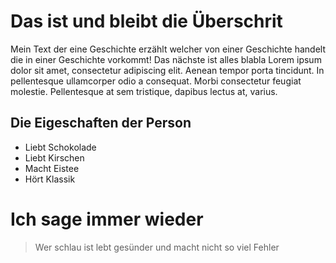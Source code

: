 # Das ist und bleibt die Überschrit

Mein Text der eine Geschichte erzählt welcher von einer Geschichte handelt die in einer Geschichte vorkommt! Das nächste ist alles 
blabla Lorem ipsum dolor sit amet, consectetur adipiscing elit. Aenean tempor porta tincidunt. 
In pellentesque ullamcorper odio a consequat. Morbi consectetur feugiat molestie. Pellentesque at sem tristique, dapibus lectus at, varius. 

## Die Eigeschaften der Person

* Liebt Schokolade
* Liebt Kirschen
* Macht Eistee
* Hört Klassik

# Ich sage immer wieder

> Wer schlau ist lebt gesünder und
> macht nicht so viel Fehler